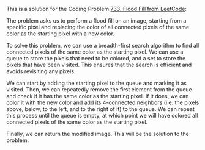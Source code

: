 This is a solution for the Coding Problem [733. Flood Fill from LeetCode](https://leetcode.com/problems/flood-fill/description):

The problem asks us to perform a flood fill on an image, starting from a specific pixel and replacing the color of all connected pixels of the same color as the starting pixel with a new color.

To solve this problem, we can use a breadth-first search algorithm to find all connected pixels of the same color as the starting pixel. We can use a queue to store the pixels that need to be colored, and a set to store the pixels that have been visited. This ensures that the search is efficient and avoids revisiting any pixels.

We can start by adding the starting pixel to the queue and marking it as visited. Then, we can repeatedly remove the first element from the queue and check if it has the same color as the starting pixel. If it does, we can color it with the new color and add its 4-connected neighbors (i.e. the pixels above, below, to the left, and to the right of it) to the queue. We can repeat this process until the queue is empty, at which point we will have colored all connected pixels of the same color as the starting pixel.

Finally, we can return the modified image. This will be the solution to the problem.
